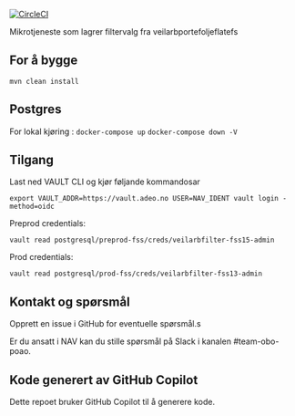 [![CircleCI](https://circleci.com/gh/navikt/veilarbfilter.svg?style=svg)](https://circleci.com/gh/navikt/veilarbfilter)

Mikrotjeneste som lagrer filtervalg fra veilarbportefoljeflatefs

## For å bygge

`mvn clean install`

## Postgres

For lokal kjøring :
`docker-compose up`
`docker-compose down -V`

## Tilgang

Last ned VAULT CLI og kjør føljande kommandosar

`export VAULT_ADDR=https://vault.adeo.no USER=NAV_IDENT vault login -method=oidc`

Preprod credentials:

`vault read postgresql/preprod-fss/creds/veilarbfilter-fss15-admin`

Prod credentials:

`vault read postgresql/prod-fss/creds/veilarbfilter-fss13-admin`

## Kontakt og spørsmål

Opprett en issue i GitHub for eventuelle spørsmål.s

Er du ansatt i NAV kan du stille spørsmål på Slack i kanalen #team-obo-poao.

## Kode generert av GitHub Copilot

Dette repoet bruker GitHub Copilot til å generere kode.

